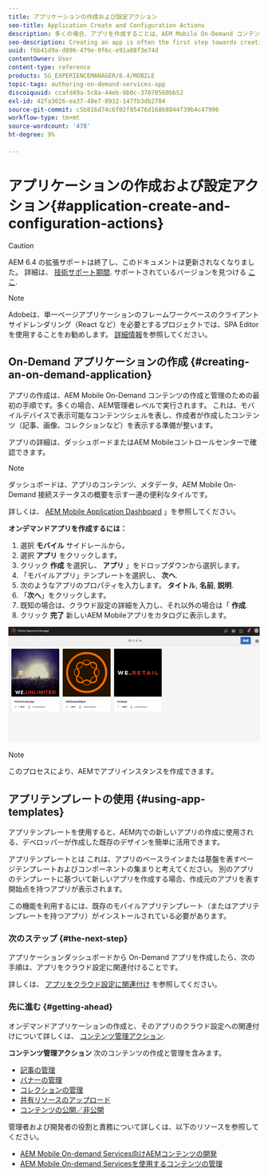 ```yaml
---
title: アプリケーションの作成および設定アクション
seo-title: Application Create and Configuration Actions
description: 多くの場合、アプリを作成することは、AEM Mobile On-Demand コンテンツを作成および管理するための最初の手順です。 このページでは、この機能について詳しく見ていきます。
seo-description: Creating an app is often the first step towards creating and managing AEM Mobile On-Demand content. Follow this page to learn more.
uuid: f6b41d9a-d896-479e-9f6c-e91a88f3e74d
contentOwner: User
content-type: reference
products: SG_EXPERIENCEMANAGER/6.4/MOBILE
topic-tags: authoring-on-demand-services-app
discoiquuid: ccafd49a-5c8a-44eb-9b0c-37070560bb52
exl-id: 42fa3026-ea37-40e7-8932-147fb3db2784
source-git-commit: c5b816d74c6f02f85476d16868844f39b4c47996
workflow-type: tm+mt
source-wordcount: '478'
ht-degree: 9%

---
```


# アプリケーションの作成および設定アクション{#application-create-and-configuration-actions}

>[!CAUTION]
>
>AEM 6.4 の拡張サポートは終了し、このドキュメントは更新されなくなりました。 詳細は、 [技術サポート期間](https://helpx.adobe.com/jp/support/programs/eol-matrix.html). サポートされているバージョンを見つける [ここ](https://experienceleague.adobe.com/docs/?lang=ja).

>[!NOTE]
>
>Adobeは、単一ページアプリケーションのフレームワークベースのクライアントサイドレンダリング（React など）を必要とするプロジェクトでは、SPA Editor を使用することをお勧めします。 [詳細情報](/help/sites-developing/spa-overview.md)を参照してください。

## On-Demand アプリケーションの作成 {#creating-an-on-demand-application}

アプリの作成は、AEM Mobile On-Demand コンテンツの作成と管理のための最初の手順です。多くの場合、AEM管理者レベルで実行されます。 これは、モバイルデバイスで表示可能なコンテンツシェルを表し、作成者が作成したコンテンツ（記事、画像、コレクションなど）を表示する準備が整います。

アプリの詳細は、ダッシュボードまたはAEM Mobileコントロールセンターで確認できます。

>[!NOTE]
>
>ダッシュボードは、アプリのコンテンツ、メタデータ、AEM Mobile On-Demand 接続ステータスの概要を示す一連の便利なタイルです。
>
>詳しくは、 [AEM Mobile Application Dashboard](/help/mobile/mobile-apps-ondemand-application-dashboard.md) 」を参照してください。

**オンデマンドアプリを作成するには：**

1. 選択 **モバイル** サイドレールから。
1. 選択 **アプリ** をクリックします。
1. クリック **作成** を選択し、 **アプリ** 」をドロップダウンから選択します。
1. 「モバイルアプリ」テンプレートを選択し、 **次へ**.
1. 次のようなアプリのプロパティを入力します。 **タイトル**, **名前**, **説明**.
1. 「**次へ**」をクリックします。
1. 既知の場合は、クラウド設定の詳細を入力し、それ以外の場合は「 **作成**.
1. クリック **完了** 新しいAEM Mobileアプリをカタログに表示します。

![chlimage_1](assets/chlimage_1.gif)

>[!NOTE]
>
>このプロセスにより、AEMでアプリインスタンスを作成できます。

## アプリテンプレートの使用 {#using-app-templates}

アプリテンプレートを使用すると、AEM内での新しいアプリの作成に使用される、デベロッパーが作成した既存のデザインを簡単に活用できます。

アプリテンプレートとは これは、アプリのベースラインまたは基盤を表すページテンプレートおよびコンポーネントの集まりと考えてください。
別のアプリのテンプレートに基づいて新しいアプリを作成する場合、作成元のアプリを表す開始点を持つアプリが表示されます。

この機能を利用するには、既存のモバイルアプリテンプレート（またはアプリテンプレートを持つアプリ）がインストールされている必要があります。

### 次のステップ {#the-next-step}

アプリケーションダッシュボードから On-Demand アプリを作成したら、次の手順は、アプリをクラウド設定に関連付けることです。

詳しくは、 [アプリをクラウド設定に関連付け](/help/mobile/mobile-on-demand-associating-an-on-demand-app-to-cloud-configuration.md) を参照してください。

### 先に進む {#getting-ahead}

オンデマンドアプリケーションの作成と、そのアプリのクラウド設定への関連付けについて詳しくは、 [コンテンツ管理アクション](/help/mobile/mobile-apps-ondemand-manage-content-ondemand.md).

**コンテンツ管理アクション** 次のコンテンツの作成と管理を含みます。

* [記事の管理](/help/mobile/mobile-on-demand-managing-articles.md)
* [バナーの管理](/help/mobile/mobile-on-demand-managing-banners.md)
* [コレクションの管理](/help/mobile/mobile-on-demand-managing-collections.md)
* [共有リソースのアップロード](/help/mobile/mobile-on-demand-shared-resources.md)
* [コンテンツの公開／非公開](/help/mobile/mobile-on-demand-publishing-unpublishing.md)

管理者および開発者の役割と責務について詳しくは、以下のリソースを参照してください。

* [AEM Mobile On-demand Services向けAEMコンテンツの開発](/help/mobile/aem-mobile-on-demand.md)
* [AEM Mobile On-demand Servicesを使用するコンテンツの管理](/help/mobile/aem-mobile.md)
